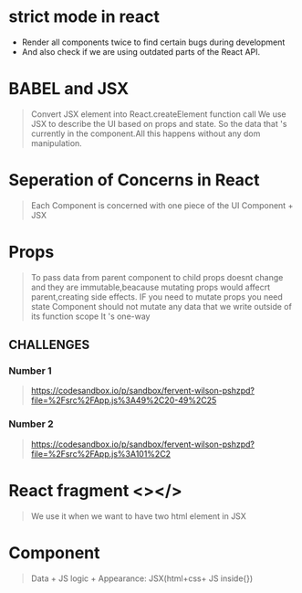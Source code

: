 # strict mode in react

- Render all components twice to find certain bugs during development
- And also check if we are using outdated parts of the React API.

# BABEL and JSX

> Convert JSX element into React.createElement function call
> We use JSX to describe the UI based on props and state. So the data that 's currently in the component.All this happens without any dom manipulation.

# Seperation of Concerns in React

> Each Component is concerned with one piece of the UI
> Component + JSX

# Props

> To pass data from parent component to child
> props doesnt change and they are immutable,beacause mutating props would affecrt parent,creating side effects.
> IF you need to mutate props you need state
> Component should not mutate any data that we write outside of its function scope
> It 's one-way

## CHALLENGES

### Number 1

> https://codesandbox.io/p/sandbox/fervent-wilson-pshzpd?file=%2Fsrc%2FApp.js%3A49%2C20-49%2C25

### Number 2

> https://codesandbox.io/p/sandbox/fervent-wilson-pshzpd?file=%2Fsrc%2FApp.js%3A101%2C2

# React fragment <></>

> We use it when we want to have two html element in JSX

# Component

> Data + JS logic + Appearance: JSX(html+css+ JS inside{})
